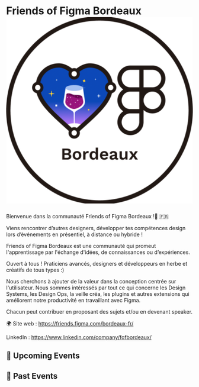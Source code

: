 # Friends of Figma Bordeaux ![Logo](./logo-friends-of-figma-bdx.png ':size=100')

Bienvenue dans la communauté Friends of Figma Bordeaux !🍷  🇫🇷

Viens rencontrer d’autres designers, développer tes compétences design lors d’événements en présentiel, à distance ou hybride !

Friends of Figma Bordeaux est une communauté qui promeut l'apprentissage par l'échange d'idées, de connaissances ou d’expériences.

Ouvert à tous ! Praticiens avancés, designers et développeurs en herbe et créatifs de tous types :)

Nous cherchons à ajouter de la valeur dans la conception centrée sur l'utilisateur. Nous sommes intéressés par tout ce qui concerne les Design Systems, les Design Ops, la veille créa, les plugins et autres extensions qui améliorent notre productivité en travaillant avec Figma.

Chacun peut contribuer en proposant des sujets et/ou en devenant speaker.

🌍 Site web :  https://friends.figma.com/bordeaux-fr/

LinkedIn : https://www.linkedin.com/company/fofbordeaux/

<!-- EVENTS:START -->
## 📅 Upcoming Events

## 📆 Past Events
<!-- EVENTS:END -->
